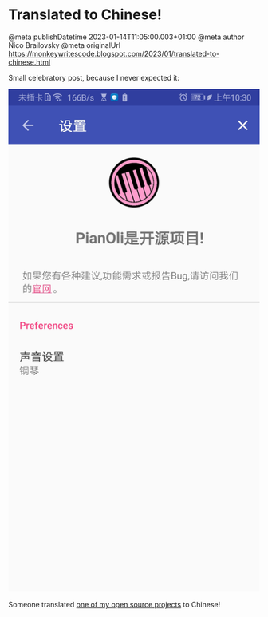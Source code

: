 # Translated to Chinese!

@meta publishDatetime 2023-01-14T11:05:00.003+01:00
@meta author Nico Brailovsky
@meta originalUrl https://monkeywritescode.blogspot.com/2023/01/translated-to-chinese.html

Small celebratory post, because I never expected it:

[![](/blog_img/212446793-30c64252-a788-4a6d-81e2-e8f05f126497.jpg)](/blog_img/212446793-30c64252-a788-4a6d-81e2-e8f05f126497.jpg)

Someone translated [one of my open source projects](http://github.com/nicolasbrailo/pianOli) to Chinese!

